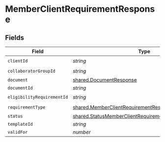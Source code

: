 # MemberClientRequirementResponse


## Fields

| Field                                                                                                                          | Type                                                                                                                           | Required                                                                                                                       | Description                                                                                                                    |
| ------------------------------------------------------------------------------------------------------------------------------ | ------------------------------------------------------------------------------------------------------------------------------ | ------------------------------------------------------------------------------------------------------------------------------ | ------------------------------------------------------------------------------------------------------------------------------ |
| `clientId`                                                                                                                     | *string*                                                                                                                       | :heavy_check_mark:                                                                                                             | N/A                                                                                                                            |
| `collaboratorGroupId`                                                                                                          | *string*                                                                                                                       | :heavy_check_mark:                                                                                                             | N/A                                                                                                                            |
| `document`                                                                                                                     | [shared.DocumentResponse](../../models/shared/documentresponse.md)                                                             | :heavy_minus_sign:                                                                                                             | N/A                                                                                                                            |
| `documentId`                                                                                                                   | *string*                                                                                                                       | :heavy_minus_sign:                                                                                                             | N/A                                                                                                                            |
| `eligibilityRequirementId`                                                                                                     | *string*                                                                                                                       | :heavy_check_mark:                                                                                                             | N/A                                                                                                                            |
| `requirementType`                                                                                                              | [shared.MemberClientRequirementResponseRequirementType](../../models/shared/memberclientrequirementresponserequirementtype.md) | :heavy_check_mark:                                                                                                             | N/A                                                                                                                            |
| `status`                                                                                                                       | [shared.StatusMemberClientRequirementResponse](../../models/shared/statusmemberclientrequirementresponse.md)                   | :heavy_minus_sign:                                                                                                             | N/A                                                                                                                            |
| `templateId`                                                                                                                   | *string*                                                                                                                       | :heavy_minus_sign:                                                                                                             | N/A                                                                                                                            |
| `validFor`                                                                                                                     | *number*                                                                                                                       | :heavy_minus_sign:                                                                                                             | N/A                                                                                                                            |